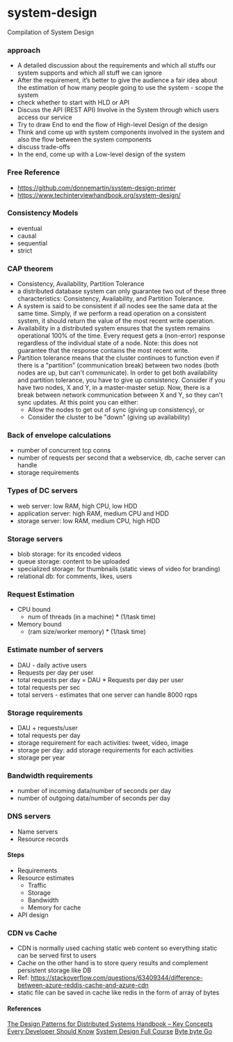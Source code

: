 # system-design
Compilation of System Design 

### approach
- A detailed discussion about the requirements and which all stuffs our system supports and which all stuff we can ignore
- After the requirement, it’s better to give the audience a fair idea about the estimation of how many people going to use the system - scope the system
- check whether to start with HLD or API
- Discuss the API (REST API) Involve in the System through which users access our service
- Try to draw End to end the flow of High-level Design of the design
- Think and come up with system components involved in the system and also the flow between the system components
- discuss trade-offs
- In the end, come up with a Low-level design of the system

### Free Reference
- https://github.com/donnemartin/system-design-primer
- https://www.techinterviewhandbook.org/system-design/

### Consistency Models
- eventual
- causal
- sequential
- strict

### CAP theorem
- Consistency, Availability, Partition Tolerance
- a distributed database system can only guarantee two out of these three characteristics: Consistency, Availability, and Partition Tolerance.
- A system is said to be consistent if all nodes see the same data at the same time. Simply, if we perform a read operation on a consistent system, it should return the value of the most recent write operation.
- Availability in a distributed system ensures that the system remains operational 100% of the time. Every request gets a (non-error) response regardless of the individual state of a node. Note: this does not guarantee that the response contains the most recent write.
- Partition tolerance means that the cluster continues to function even if there is a "partition" (communication break) between two nodes (both nodes are up, but can't communicate). In order to get both availability and partition tolerance, you have to give up consistency. Consider if you have two nodes, X and Y, in a master-master setup. Now, there is a break between network communication between X and Y, so they can't sync updates. At this point you can either:
  - Allow the nodes to get out of sync (giving up consistency), or
  - Consider the cluster to be "down" (giving up availability)

### Back of envelope calculations
- number of concurrent tcp conns
- number of requests per second that a webservice, db, cache server can handle
- storage requirements

### Types of DC servers
- web server: low RAM, high CPU, low HDD
- application server: high RAM, medium CPU and HDD
- storage server: low RAM, medium CPU, high HDD

### Storage servers
- blob storage: for its encoded videos
- queue storage: content to be uploaded
- specialized storage: for thumbnails (static views of video for branding)
- relational db: for comments, likes, users

### Request Estimation
- CPU bound
  - num of threads (in a machine) * (1/task time)
- Memory bound
  - (ram size/worker memory) * (1/task time)

### Estimate number of servers
- DAU - daily active users
- Requests per day per user
- total requests per day = DAU * Requests per day per user
- total requests per sec
- total servers - estimates that one server can handle 8000 rqps

### Storage requirements
- DAU + requests/user
- total requests per day
- storage requirement for each activities: tweet, video, image
- storage per day: add storage requirements for each activities
- storage per year

### Bandwidth requirements
- number of incoming data/number of seconds per day
- number of outgoing data/number of seconds per day

### DNS servers
- Name servers
- Resource records

#### Steps
- Requirements
- Resource estimates
  - Traffic
  - Storage
  - Bandwidth
  - Memory for cache
- API design


### CDN vs Cache
- CDN is normally used caching static web content so everything static can be served first to users
- Cache on the other hand is to store query results and complement persistent storage like DB
- Ref: https://stackoverflow.com/questions/63409344/difference-between-azure-reddis-cache-and-azure-cdn
- static file can be saved in cache like redis in the form of array of bytes

#### References
[The Design Patterns for Distributed Systems Handbook – Key Concepts Every Developer Should Know](https://www.freecodecamp.org/news/design-patterns-for-distributed-systems/)
[System Design Full Course](https://www.youtube.com/playlist?list=PLTCrU9sGyburBw9wNOHebv9SjlE4Elv5a)
[Byte byte Go](https://www.youtube.com/@ByteByteGo)
